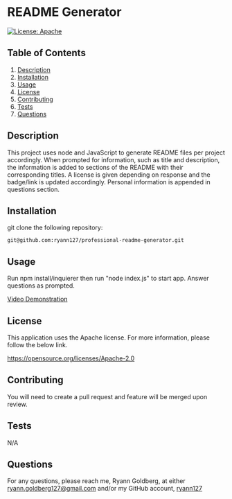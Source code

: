 # README Generator

  [![License: Apache](https://img.shields.io/badge/License-Apache%202.0-blue.svg)](https://opensource.org/licenses/Apache-2.0)
  

## Table of Contents
1. [Description](#description)
2. [Installation](#installation)
3. [Usage](#usage)
4. [License](#license)
5. [Contributing](#contributing)
6. [Tests](#tests)
7. [Questions](#questions) 

## Description
 This project uses node and JavaScript to generate README files per project accordingly. When prompted for information, such as title and description, the information is added to sections of the README with their corresponding titles. A license is given depending on response and the badge/link is updated accordingly. Personal information is appended in questions section.

 ## Installation
git clone the following repository: 

    git@github.com:ryann127/professional-readme-generator.git

 ## Usage
 Run npm install/inquierer then run "node index.js" to start app. Answer questions as prompted.

 [Video Demonstration](https://drive.google.com/file/d/1qKO7KIYOv2VRcF7y_5NhEMcjQxBN_41a/view)

 ## License

 This application uses the Apache license. For more information, please follow the below link.

 https://opensource.org/licenses/Apache-2.0

 ## Contributing
 You will need to create a pull request and feature will be merged upon review. 

 ## Tests
 N/A

 ## Questions
 For any questions, please reach me, Ryann Goldberg, at either ryann.goldberg127@gmail.com and/or my GitHub account, [ryann127](https://github.com/ryann127)


